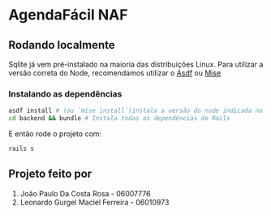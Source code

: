# AgendaFácil NAF

## Rodando localmente

Sqlite já vem pré-instalado na maioria das distribuições Linux. Para utilizar a versão correta do Node, recomendamos utilizar o [Asdf](https://asdf-vm.com/) ou [Mise](https://mise.jdx.dev/getting-started.html)

### Instalando as dependências

```sh
asdf install # (ou `mise install`)instala a versão do node indicada no .tool-versions
cd backend && bundle # Instala todas as dependências do Rails
```

E então rode o projeto com:

```sh
rails s
```

## Projeto feito por

1. João Paulo Da Costa Rosa - 06007776
2. Leonardo Gurgel Maciel Ferreira - 06010973
